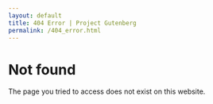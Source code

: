 ```yaml
---
layout: default
title: 404 Error | Project Gutenberg
permalink: /404_error.html
---
```


Not found
=========

The page you tried to access does not exist on this website.

<!-- ## Contact Info

- [Contact Information](/about/contact_information.html): How to get in touch.
- [Mailing lists](https://lists.pglaf.org/): Subscribe to the monthly newsletter. -->

